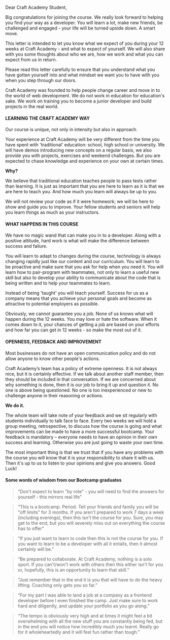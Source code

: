 
Dear Craft Academy Student,

Big congratulations for joining the course. We really look forward to helping you find your way as a developer. You will learn a lot, make new friends, be challenged and engaged - your life will be turned upside down. A smart move.

This letter is intended to let you know what we expect of you during your 12 weeks at Craft Academy - and what to expect of yourself. We will also share with you some thoughts about who we are, how we work and what you can expect from us in return.

Please read this letter carefully to ensure that you understand what you have gotten yourself into and what mindset we want you to have with you when you step through our doors.

Craft Academy was founded to help people change career and move in to the world of web development. We do not work in education for education's sake. We work on training you to become  a junior developer and build projects in the real world.


#### LEARNING THE CRAFT ACADEMY WAY

Our course is unique, not only in intensity but also in approach.

Your experience at Craft Academy will be very different from the time you have spent with 'traditional' education: school, high school or university. We will have demos introducing new concepts on a regular basis, we also provide you with projects, exercises and weekend challenges. But you are expected to chase knowledge and experience on your own at certain times. 

**Why?**

We believe that traditional education teaches people to pass tests rather than learning. It is just as important that you are here to learn as it is that we are here to teach you. And how much you learn will always be up to you. 

We will not review your code as if it were homework; we will be here to show and guide you to improve. Your fellow students and seniors will help you learn things as much as your instructors.


#### WHAT HAPPENS IN THIS COURSE

We have no magic wand that can make you in to a developer. Along with a positive attitude, hard work is what will make the difference between success and failure.

You will learn to adapt to changes during the course, technology is always changing rapidly just like our content and our curriculum. You will learn to be proactive and make sure that you ask for help when you need it. You will learn how to pair-program with teammates, not only to learn a useful new skill but also to develop your ability to communicate about the code that is being written and to help your teammates to learn.

Instead of being 'taught' you will teach yourself. Success for us as a company means that you achieve your personal goals and become as attractive to potential employers as possible. 

Obviously, we cannot guarantee you a job. None of us knows what will happen during the 12 weeks. You may love or hate the software. When it comes down to it, your chances of getting a job are based on your efforts and how far you can get in 12 weeks - so make the most out of it. 


#### OPENNESS, FEEDBACK AND IMPROVEMENT

Most businesses do not have an open communication policy and do not allow anyone to know other people's actions.

Craft Academy’s team has a policy of extreme openness. It is not always nice, but it is certainly effective. If we talk about another staff member, then they should be included in that conversation. If we are concerned about why something is done, then it is our job to bring it up and question it. No one is above being questioned. No one is too inexperienced or new to challenge anyone in their reasoning or actions.

**We do it.**

The whole team will take note of your feedback and we sit regularly with students individually to talk face to face. Every two weeks we will hold a group meeting, retrospective, to discuss how the course is going and what improvements can be made to have a more successful bootcamp. Your feedback is mandatory – everyone needs to have an opinion in their own success and learning. Otherwise you are just going to waste your own time. 

The most important thing is that we trust that if you have any problems with the course you will know that it is your responsibility to share it with us. Then it's up to us to listen to your opinions and give you answers. Good Luck!


#### Some words of wisdom from our Bootcamp graduates


>“Don't expect to learn "by rote" - you will need to find the answers for yourself - this mirrors real life”

>“This is a bootcamp. Period. Tell your friends and family you will be "off limits" for 3 months. If you aren't prepared to work 7 days a week (including evenings), then this isn't the course for you. Sure, you may get to the end, but you will severely miss out on everything the course has to offer”

>“If you just want to learn to code then this is not the course for you. If you want to learn to be a developer with all it entails, then it almost certainly will be.”

>“Be prepared to collaborate. At Craft Academy, nothing is a solo sport. If you can't/won't work with others then this either isn't for you or, hopefully, this is an opportunity to learn that skill.”

>“Just remember that in the end it is you that will have to do the heavy lifting. Coaching only gets you so far.”

>“For my part I was able to land a job at a company as a frontend developer before I even finished the camp. Just make sure to work hard and diligently, and update your portfolio as you go along.”

>“The tempo is obviously very high and at times it might feel a bit overwhelming with all the new stuff you are constantly being fed, but in the end you will notice how incredibly much you learnt. Really go for it wholeheartedly and it will feel fun rather than tough.”
